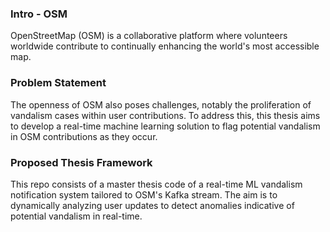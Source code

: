 ### Intro - OSM

OpenStreetMap (OSM) is a collaborative platform where volunteers worldwide contribute to continually enhancing the
world's most accessible map.

### Problem Statement

The openness of OSM also poses challenges, notably the proliferation of vandalism cases within user contributions. To
address this, this thesis aims to develop a real-time machine learning solution to flag potential vandalism in OSM
contributions as they occur.

### Proposed Thesis Framework

This repo consists of a master thesis code of a real-time ML vandalism notification system tailored to OSM's Kafka
stream. The aim is to dynamically analyzing user updates to detect anomalies indicative of potential vandalism in
real-time.
